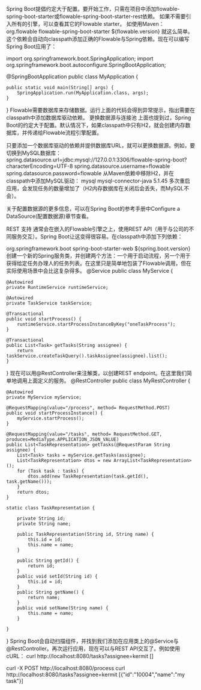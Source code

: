 Spring Boot提倡约定大于配置。要开始工作，只需在项目中添加flowable-spring-boot-starter或flowable-spring-boot-starter-rest依赖。
如果不需要引入所有的引擎，可以查看其它的Flowable starter。 如使用Maven：
<dependency>
    <groupId>org.flowable</groupId>
    <artifactId>flowable-spring-boot-starter</artifactId>
    <version>${flowable.version}</version>
</dependency>
就这么简单。这个依赖会自动向classpath添加正确的Flowable与Spring依赖。现在可以编写Spring Boot应用了：

import org.springframework.boot.SpringApplication;
import org.springframework.boot.autoconfigure.SpringBootApplication;

@SpringBootApplication
public class MyApplication {

    public static void main(String[] args) {
        SpringApplication.run(MyApplication.class, args);
    }

}
Flowable需要数据库来存储数据。运行上面的代码会得到异常提示，指出需要在classpath中添加数据库驱动依赖。
更换数据源与连接池
上面也提到过，Spring Boot的约定大于配置。默认情况下，如果classpath中只有H2，就会创建内存数据库，并传递给Flowable流程引擎配置。

只要添加一个数据库驱动的依赖并提供数据库URL，就可以更换数据源。例如，要切换到MySQL数据库：
spring.datasource.url=jdbc:mysql://127.0.0.1:3306/flowable-spring-boot?characterEncoding=UTF-8
spring.datasource.username=flowable
spring.datasource.password=flowable
从Maven依赖中移除H2，并在classpath中添加MySQL驱动：
<dependency>
    <groupId>mysql</groupId>
    <artifactId>mysql-connector-java</artifactId>
    <version>5.1.45</version>
</dependency>
多次重启应用，会发现任务的数量增加了（H2内存数据库在关闭后会丢失，而MySQL不会）。

关于配置数据源的更多信息，可以在Spring Boot的参考手册中Configure a DataSource(配置数据源)章节查看。

REST 支持
通常会在嵌入的Flowable引擎之上，使用REST API（用于与公司的不同服务交互）。Spring Boot让这变得很容易。在classpath中添加下列依赖：

<dependency>
    <groupId>org.springframework.boot</groupId>
    <artifactId>spring-boot-starter-web</artifactId>
    <version>${spring.boot.version}</version>
</dependency>
创建一个新的Spring服务类，并创建两个方法：一个用于启动流程，另一个用于获得给定任务办理人的任务列表。在这里只是简单地包装了Flowable调用，但在实际使用场景中会比这复杂得多。
@Service
public class MyService {

    @Autowired
    private RuntimeService runtimeService;

    @Autowired
    private TaskService taskService;

    @Transactional
    public void startProcess() {
        runtimeService.startProcessInstanceByKey("oneTaskProcess");
    }

    @Transactional
    public List<Task> getTasks(String assignee) {
        return taskService.createTaskQuery().taskAssignee(assignee).list();
    }

}
现在可以用@RestController来注解类，以创建REST endpoint。在这里我们简单地调用上面定义的服务。
@RestController
public class MyRestController {

    @Autowired
    private MyService myService;

    @RequestMapping(value="/process", method= RequestMethod.POST)
    public void startProcessInstance() {
        myService.startProcess();
    }

    @RequestMapping(value="/tasks", method= RequestMethod.GET, produces=MediaType.APPLICATION_JSON_VALUE)
    public List<TaskRepresentation> getTasks(@RequestParam String assignee) {
        List<Task> tasks = myService.getTasks(assignee);
        List<TaskRepresentation> dtos = new ArrayList<TaskRepresentation>();
        for (Task task : tasks) {
            dtos.add(new TaskRepresentation(task.getId(), task.getName()));
        }
        return dtos;
    }

    static class TaskRepresentation {

        private String id;
        private String name;

        public TaskRepresentation(String id, String name) {
            this.id = id;
            this.name = name;
        }

        public String getId() {
            return id;
        }
        public void setId(String id) {
            this.id = id;
        }
        public String getName() {
            return name;
        }
        public void setName(String name) {
            this.name = name;
        }

    }

}
Spring Boot会自动扫描组件，并找到我们添加在应用类上的@Service与@RestController。再次运行应用，现在可以与REST API交互了。例如使用cURL：
curl http://localhost:8080/tasks?assignee=kermit
[]

curl -X POST  http://localhost:8080/process
curl http://localhost:8080/tasks?assignee=kermit
[{"id":"10004","name":"my task"}]
